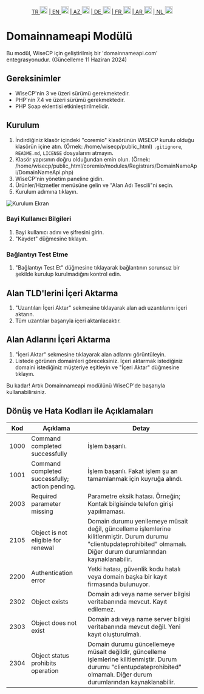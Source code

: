 <div align="center">  
  <a href="README.md"   >   TR <img style="padding-top: 8px" src="https://raw.githubusercontent.com/yammadev/flag-icons/master/png/TR.png" alt="TR" height="20" /></a>  
  <a href="README-EN.md"> | EN <img style="padding-top: 8px" src="https://raw.githubusercontent.com/yammadev/flag-icons/master/png/US.png" alt="EN" height="20" /></a>  
  <a href="README-AZ.md"> | AZ <img style="padding-top: 8px" src="https://raw.githubusercontent.com/yammadev/flag-icons/master/png/AZ.png" alt="AZ" height="20" /></a>  
  <a href="README-DE.md"> | DE <img style="padding-top: 8px" src="https://raw.githubusercontent.com/yammadev/flag-icons/master/png/DE.png" alt="DE" height="20" /></a>  
  <a href="README-FR.md"> | FR <img style="padding-top: 8px" src="https://raw.githubusercontent.com/yammadev/flag-icons/master/png/FR.png" alt="FR" height="20" /></a>  
  <a href="README-AR.md"> | AR <img style="padding-top: 8px" src="https://raw.githubusercontent.com/yammadev/flag-icons/master/png/AR.png" alt="AR" height="20" /></a>  
  <a href="README-NL.md"> | NL <img style="padding-top: 8px" src="https://raw.githubusercontent.com/yammadev/flag-icons/master/png/NL.png" alt="NL" height="20" /></a>  
</div>

# Domainnameapi Modülü 

Bu modül, WiseCP için geliştirilmiş bir 'domainnameapi.com' entegrasyonudur. (Güncelleme 11 Haziran 2024)

## Gereksinimler

- WiseCP'nin 3 ve üzeri sürümü gerekmektedir.
- PHP'nin 7.4 ve üzeri sürümü gerekmektedir.
- PHP Soap eklentisi etkinleştirilmelidir.

## Kurulum

1. İndirdiğiniz klasör içindeki "coremio" klasörünün WISECP kurulu olduğu klasörün içine atın. (Örnek: /home/wisecp/public_html) `.gitignore`, `README.md`, `LICENSE` dosyalarını atmayın.
2. Klasör yapısının doğru olduğundan emin olun. (Örnek: /home/wisecp/public_html/coremio/modules/Registrars/DomainNameApi/DomainNameApi.php)
3. WiseCP'nin yönetim paneline gidin.
4. Ürünler/Hizmetler menüsüne gelin ve "Alan Adı Tescili"ni seçin.
5. Kurulum adımına tıklayın.

![Kurulum Ekran](https://github.com/domainreseller/wisecp-dna/assets/118720541/0cc8cca1-980e-4ae2-928a-28a809da87eb)

### Bayi Kullanıcı Bilgileri

1. Bayi kullanıcı adını ve şifresini girin.
2. "Kaydet" düğmesine tıklayın.

### Bağlantıyı Test Etme

1. "Bağlantıyı Test Et" düğmesine tıklayarak bağlantının sorunsuz bir şekilde kurulup kurulmadığını kontrol edin.

## Alan TLD'lerini İçeri Aktarma

1. "Uzantıları İçeri Aktar" sekmesine tıklayarak alan adı uzantılarını içeri aktarın.
2. Tüm uzantılar başarıyla içeri aktarılacaktır.

## Alan Adlarını İçeri Aktarma

1. "İçeri Aktar" sekmesine tıklayarak alan adlarını görüntüleyin.
2. Listede görünen domainleri göreceksiniz. İçeri aktarmak istediğiniz domaini istediğiniz müşteriye eşitleyin ve "İçeri Aktar" düğmesine tıklayın.

Bu kadar! Artık Domainnameapi modülünü WiseCP'de başarıyla kullanabilirsiniz.

## Dönüş ve Hata Kodları ile Açıklamaları

| Kod  | Açıklama                                        | Detay                                                                                                                                                                         |
|------|-------------------------------------------------|-------------------------------------------------------------------------------------------------------------------------------------------------------------------------------|
| 1000 | Command completed successfully                  | İşlem başarılı.                                                                                                                                                               |
| 1001 | Command completed successfully; action pending. | İşlem başarılı. Fakat işlem şu an tamamlanmak için kuyruğa alındı.                                                                                                            |
| 2003 | Required parameter missing                      | Parametre eksik hatası. Örneğin; Kontak bilgisinde telefon girişi yapılmaması.                                                                                                |
| 2105 | Object is not eligible for renewal              | Domain durumu yenilemeye müsait değil, güncelleme işlemlerine kilitlenmiştir. Durum durumu "clientupdateprohibited" olmamalı. Diğer durum durumlarından kaynaklanabilir.      |
| 2200 | Authentication error                            | Yetki hatası, güvenlik kodu hatalı veya domain başka bir kayıt firmasında bulunuyor.                                                                                          |
| 2302 | Object exists                                   | Domain adı veya name server bilgisi veritabanında mevcut. Kayıt edilemez.                                                                                                     |
| 2303 | Object does not exist                           | Domain adı veya name server bilgisi veritabanında mevcut değil. Yeni kayıt oluşturulmalı.                                                                                     |
| 2304 | Object status prohibits operation               | Domain durumu güncellemeye müsait değildir, güncelleme işlemlerine kilitlenmiştir. Durum durumu "clientupdateprohibited" olmamalı. Diğer durum durumlarından kaynaklanabilir. |



